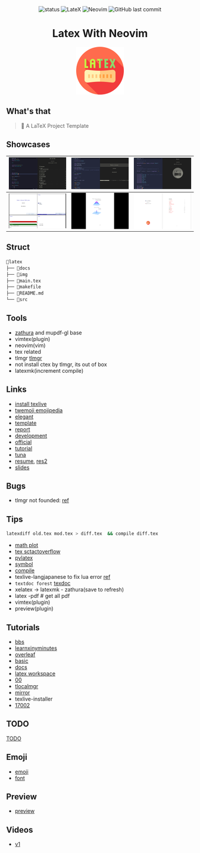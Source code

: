 <div align="center">
<img src="https://img.shields.io/badge/Status-ING-blueviolet.svg?style=flat-square&logo=Chakra-Ui&color=90E59A&logoColor=green" alt="status" >
<img src="https://img.shields.io/badge/LaTeX-38BDAE?logo=latex&logoColor=white&style=flat-square" alt="LateX" />
<img src="https://img.shields.io/badge/Neovim-57A143?logo=neovim&logoColor=white&style=flat-square" alt="Neovim" />
<img alt="GitHub last commit" src="https://img.shields.io/github/last-commit/oeyoews/latex?logo=github&logoColor=cyan&style=flat-square">
</div>

<h1 align="center">Latex With Neovim</h1>

<div align="center">

<img src="img/latex.png" width=128/>

</div>

## What's that

> 🎊 A LaTeX Project Template

## Showcases

| <img src="img/00.png" align="bottom" width=256/> | <img src="img/03.png" align="bottom" width=256/> | <img src="img/02.png" align="bottom" width=256/> |
| :----------------------------------------------: | :----------------------------------------------: | ------------------------------------------------ |
| <img src="img/01.png" align="bottom" width=256/> | <img src="img/l4.png" align="bottom" width=256/> | <img src="img/l5.png" align="bottom" width=256/> |

## Struct

```bash
📂latex
├── 📂docs
├── 📂img
├── 📝main.tex
├── 📝makefile
├── 📝README.md
└── 📂src
```

## Tools

- [zathura](https://wiki.archlinux.org/title/zathura) and mupdf-gl base
- vimtex(plugin)
- neovim(vim)
- tex related
- tlmgr
  [tlmgr](http://tug.ctan.org/info/tlmgr-intro-zh-cn/tlmgr-intro-zh-cn.pdf)
- not install ctex by tlmgr, its out of box
- latexmk(increment compile)

## Links

- [install texlive](https://wiki.archlinux.org/title/TeX_Live#Package_documentation)
- [twemoji emojipedia](https://emojipedia.org/twitter/twemoji-14.0/party-popper/)
- [elegant](https://github.com/ElegantLaTeX/)
- [template](https://github.com/Azure1210/elegantbook-magic-revision)
- [report](http://www.ptep-online.com/ctan/lshort_chinese.pdf)
- [development](https://segmentfault.com/a/1190000038145401)
- [official](https://www.latex-project.org/help/documentation/)
- [tutorial](https://nbviewer.org/github/xinychen/latex-cookbook/blob/main/chapter-1/section5.ipynb)
- [tuna](https://github.com/tuna/thuthesis)
- [resume](https://github.com/hijiangtao/resume), [res2](https://github.com/jankapunkt/latexcv)
- [slides](https://github.com/xinychen/awesome-beamer)

## Bugs

- tlmgr not founded: [ref](https://wiki.archlinux.org/title/TeX_Live#tlmgr)

## Tips

```bash
latexdiff old.tex mod.tex > diff.tex  && compile diff.tex
```

- [math plot](https://zhuanlan.zhihu.com/p/493767981)
- [tex sctactoverflow](https://tex.stackexchange.com/)
- [pylatex](https://github.com/JelteF/PyLaTeX)
- [symbol](http://detexify.kirelabs.org/classify.html)
- [compile](https://zhuanlan.zhihu.com/p/127737245)
- texlive-langjapanese to fix lua error [ref](https://wiki.archlinux.org/title/TeX_Live/CJK#Missing_or_inconsistent_fonts)
- `textdoc forest` [texdoc](https://texdoc.org/index.html)
- xelatex -> latexmk - zathura(save to refresh)
- latex -pdf # get all pdf
- vimtex(plugin)
- preview(plugin)

## Tutorials

- [bbs](https://www.mysmth.net/nForum/#!board/TeX)
- [learnxinyminutes](https://learnxinyminutes.com/docs/latex/)
- [overleaf](https://www.overleaf.com/learn)
- [basic](https://www.learnlatex.org/en/)
- [docs](https://lvjr.bitbucket.io/tutorial/learn-latex.pdf)
- [latex workspace](https://www.latexstudio.net/archives/5900.html)
- [00](https://evian-zhang.github.io/index.html)
- [tlocalmgr](https://wiki.archlinux.org/title/TeX_Live)
- [mirror](https://mirrors.tuna.tsinghua.edu.cn/help/CTAN/)
- texlive-installer
- [17002](https://castel.dev/post/lecture-notes-2/)

## TODO

[TODO](docs/todo.norg)

## Emoji

- [emoji](https://texdoc.org/serve/emoji/0)
- [font](https://github.com/mozilla/twemoji-colr/releases/tag/v0.6.0)

## Preview

- [preview](https://github.com/oeyoews/latex/tree/gh-pages)

## Videos

- [v1](https://www.youtube.com/watch?v=M0p0y5sBBCo)
